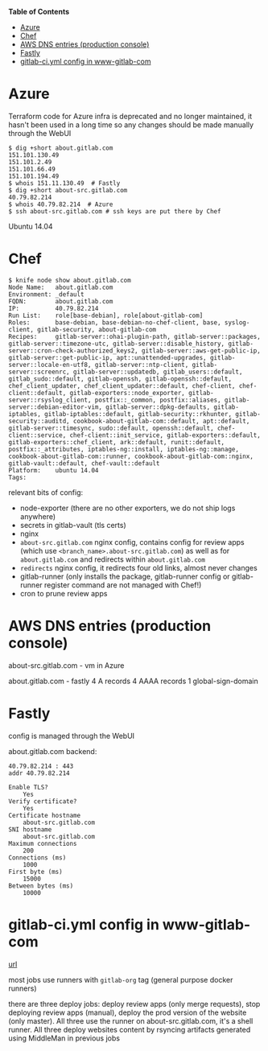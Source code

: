 <!-- markdown-toc start - Don't edit this section. Run M-x markdown-toc-refresh-toc -->
**Table of Contents**

- [Azure](#azure)
- [Chef](#chef)
- [AWS DNS entries (production console)](#aws-dns-entries-production-console)
- [Fastly](#fastly)
- [gitlab-ci.yml config in www-gitlab-com](#gitlab-ciyml-config-in-www-gitlab-com)

<!-- markdown-toc end -->


# Azure #

Terraform code for Azure infra is deprecated and no longer maintained, it hasn't been used in a long time so any changes should be made manually through the WebUI

```
$ dig +short about.gitlab.com
151.101.130.49
151.101.2.49
151.101.66.49
151.101.194.49
$ whois 151.11.130.49  # Fastly
$ dig +short about-src.gitlab.com
40.79.82.214
$ whois 40.79.82.214  # Azure
$ ssh about-src.gitlab.com # ssh keys are put there by Chef

```

Ubuntu 14.04


# Chef #


```
$ knife node show about.gitlab.com
Node Name:   about.gitlab.com
Environment: _default
FQDN:        about.gitlab.com
IP:          40.79.82.214
Run List:    role[base-debian], role[about-gitlab-com]
Roles:       base-debian, base-debian-no-chef-client, base, syslog-client, gitlab-security, about-gitlab-com
Recipes:     gitlab-server::ohai-plugin-path, gitlab-server::packages, gitlab-server::timezone-utc, gitlab-server::disable_history, gitlab-server::cron-check-authorized_keys2, gitlab-server::aws-get-public-ip, gitlab-server::get-public-ip, apt::unattended-upgrades, gitlab-server::locale-en-utf8, gitlab-server::ntp-client, gitlab-server::screenrc, gitlab-server::updatedb, gitlab_users::default, gitlab_sudo::default, gitlab-openssh, gitlab-openssh::default, chef_client_updater, chef_client_updater::default, chef-client, chef-client::default, gitlab-exporters::node_exporter, gitlab-server::rsyslog_client, postfix::_common, postfix::aliases, gitlab-server::debian-editor-vim, gitlab-server::dpkg-defaults, gitlab-iptables, gitlab-iptables::default, gitlab-security::rkhunter, gitlab-security::auditd, cookbook-about-gitlab-com::default, apt::default, gitlab-server::timesync, sudo::default, openssh::default, chef-client::service, chef-client::init_service, gitlab-exporters::default, gitlab-exporters::chef_client, ark::default, runit::default, postfix::_attributes, iptables-ng::install, iptables-ng::manage, cookbook-about-gitlab-com::runner, cookbook-about-gitlab-com::nginx, gitlab-vault::default, chef-vault::default
Platform:    ubuntu 14.04
Tags:
```

relevant bits of config:
- node-exporter (there are no other exporters, we do not ship logs anywhere)
- secrets in gitlab-vault (tls certs)
- nginx
- `about-src.gitlab.com` nginx config, contains config for review apps (which use `<branch_name>.about-src.gitlab.com`) as well as for `about.gitlab.com` and redirects within `about.gitlab.com`
- `redirects` nginx config, it redirects four old links, almost never changes
- gitlab-runner (only installs the package, gitlab-runner config or gitlab-runner register command are not managed with Chef!)
- cron to prune review apps

# AWS DNS entries (production console) #

about-src.gitlab.com - vm in Azure

about.gitlab.com - fastly
4 A records
4 AAAA records
1 global-sign-domain


# Fastly #

config is managed through the WebUI

about.gitlab.com backend:
```
40.79.82.214 : 443
addr 40.79.82.214

Enable TLS?
    Yes 
Verify certificate?
    Yes 
Certificate hostname
    about-src.gitlab.com 
SNI hostname
    about-src.gitlab.com 
Maximum connections
    200 
Connections (ms)
    1000 
First byte (ms)
    15000 
Between bytes (ms)
    10000 

```

# gitlab-ci.yml config in www-gitlab-com #

[url](https://gitlab.com/gitlab-com/www-gitlab-com/blob/master/.gitlab-ci.yml)

most jobs use runners with `gitlab-org` tag (general purpose docker runners)

there are three deploy jobs: deploy review apps (only merge requests), stop deploying review apps (manual), deploy the prod version of the website (only master). All three use the runner on about-src.gitlab.com, it's a shell runner. All three deploy websites content by rsyncing artifacts generated using MiddleMan in previous jobs

